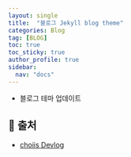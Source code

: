 ```yaml
---
layout: single
title:  "블로그 Jekyll blog theme"
categories: Blog
tag: [BLOG]
toc: true
toc_sticky: true
author_profile: true
sidebar:
  nav: "docs"
---
```


- 블로그 테마 업데이트


## 📑 출처

 - [choiis Devlog](https://choiiis.github.io/)


